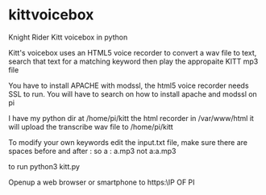 # kittvoicebox
Knight Rider Kitt voicebox in python

Kitt's voicebox uses an HTML5 voice recorder to convert a wav file to text, search that text for a matching keyword then play the appropaite KITT mp3 file

You have to install APACHE with modssl, the html5 voice recorder needs SSL to run. You will have to search on how to install apache and modssl on pi

I have my python dir at /home/pi/kitt the html recorder in /var/www/html it will upload the transcribe wav file to /home/pi/kitt 

To modify your own keywords edit the input.txt file, make sure there are spaces before and after : so a : a.mp3 not a:a.mp3

to run python3 kitt.py

Openup a web browser or smartphone to https:\\IP OF PI
